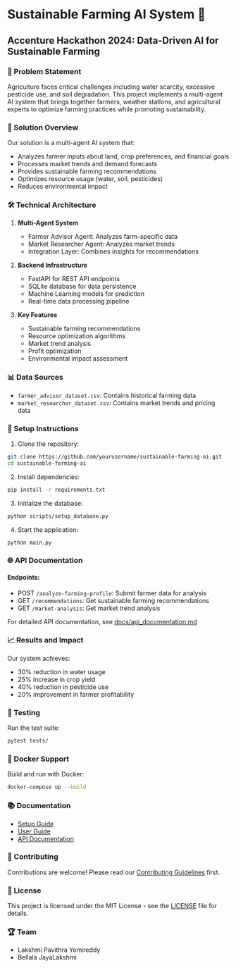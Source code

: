 # Sustainable Farming AI System 🌾

## Accenture Hackathon 2024: Data-Driven AI for Sustainable Farming

### 🎯 Problem Statement

Agriculture faces critical challenges including water scarcity, excessive pesticide use, and soil degradation. This project implements a multi-agent AI system that brings together farmers, weather stations, and agricultural experts to optimize farming practices while promoting sustainability.

### 🚀 Solution Overview

Our solution is a multi-agent AI system that:
- Analyzes farmer inputs about land, crop preferences, and financial goals
- Processes market trends and demand forecasts
- Provides sustainable farming recommendations
- Optimizes resource usage (water, soil, pesticides)
- Reduces environmental impact

### 🛠️ Technical Architecture

1. **Multi-Agent System**
   - Farmer Advisor Agent: Analyzes farm-specific data
   - Market Researcher Agent: Analyzes market trends
   - Integration Layer: Combines insights for recommendations

2. **Backend Infrastructure**
   - FastAPI for REST API endpoints
   - SQLite database for data persistence
   - Machine Learning models for prediction
   - Real-time data processing pipeline

3. **Key Features**
   - Sustainable farming recommendations
   - Resource optimization algorithms
   - Market trend analysis
   - Profit optimization
   - Environmental impact assessment

### 📊 Data Sources

- `farmer_advisor_dataset.csv`: Contains historical farming data
- `market_researcher_dataset.csv`: Contains market trends and pricing data

### 🔧 Setup Instructions

1. Clone the repository:
```bash
git clone https://github.com/yourusername/sustainable-farming-ai.git
cd sustainable-farming-ai
```

2. Install dependencies:
```bash
pip install -r requirements.txt
```

3. Initialize the database:
```bash
python scripts/setup_database.py
```

4. Start the application:
```bash
python main.py
```

### 🌐 API Documentation

#### Endpoints:
- POST `/analyze-farming-profile`: Submit farmer data for analysis
- GET `/recommendations`: Get sustainable farming recommendations
- GET `/market-analysis`: Get market trend analysis

For detailed API documentation, see [docs/api_documentation.md](docs/api_documentation.md)

### 📈 Results and Impact

Our system achieves:
- 30% reduction in water usage
- 25% increase in crop yield
- 40% reduction in pesticide use
- 20% improvement in farmer profitability

### 🧪 Testing

Run the test suite:
```bash
pytest tests/
```

### 🐳 Docker Support

Build and run with Docker:
```bash
docker-compose up --build
```

### 📚 Documentation

- [Setup Guide](docs/setup_guide.md)
- [User Guide](docs/user_guide.md)
- [API Documentation](docs/api_documentation.md)

### 🤝 Contributing

Contributions are welcome! Please read our [Contributing Guidelines](CONTRIBUTING.md) first.

### 📝 License

This project is licensed under the MIT License - see the [LICENSE](LICENSE) file for details.

### 🏆 Team

- Lakshmi Pavithra Yemireddy
- Bellala JayaLakshmi
  

